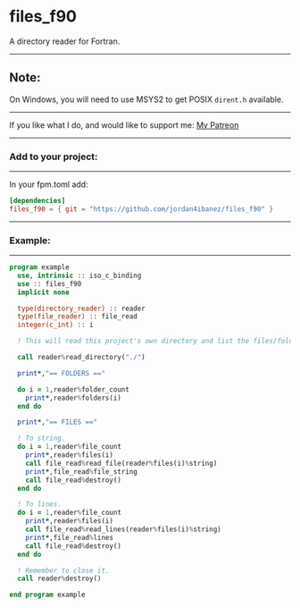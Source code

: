 # files_f90
A directory reader for Fortran.

-----

## Note:

On Windows, you will need to use MSYS2 to get POSIX ``dirent.h`` available.

-----

If you like what I do, and would like to support me: [My Patreon](https://www.patreon.com/jordan4ibanez)

-----

### Add to your project:

-----

In your fpm.toml add:

```toml
[dependencies]
files_f90 = { git = "https://github.com/jordan4ibanez/files_f90" }
```

-----

### Example:

-----

```fortran
program example
  use, intrinsic :: iso_c_binding
  use :: files_f90
  implicit none

  type(directory_reader) :: reader
  type(file_reader) :: file_read
  integer(c_int) :: i

  ! This will read this project's own directory and list the files/folders.

  call reader%read_directory("./")

  print*,"== FOLDERS =="

  do i = 1,reader%folder_count
    print*,reader%folders(i)
  end do

  print*,"== FILES =="

  ! To string.
  do i = 1,reader%file_count
    print*,reader%files(i)
    call file_read%read_file(reader%files(i)%string)
    print*,file_read%file_string
    call file_read%destroy()
  end do

  ! To lines.
  do i = 1,reader%file_count
    print*,reader%files(i)
    call file_read%read_lines(reader%files(i)%string)
    print*,file_read%lines
    call file_read%destroy()
  end do

  ! Remember to close it.
  call reader%destroy()

end program example
```